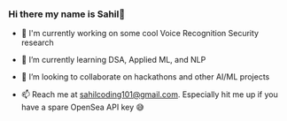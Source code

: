 ### Hi there my name is Sahil👋

<!--
**sahil485/sahil485** is a ✨ _special_ ✨ repository because its `README.md` (this file) appears on your GitHub profile.

Here are some ideas to get you started:

-->

- 🔭 I'm currently working on some cool Voice Recognition Security research

- 🌱 I’m currently learning DSA, Applied ML, and NLP

- 👯 I’m looking to collaborate on hackathons and other AI/ML projects

- 📫 Reach me at sahilcoding101@gmail.com. Especially hit me up if you have a spare OpenSea API key 😅
